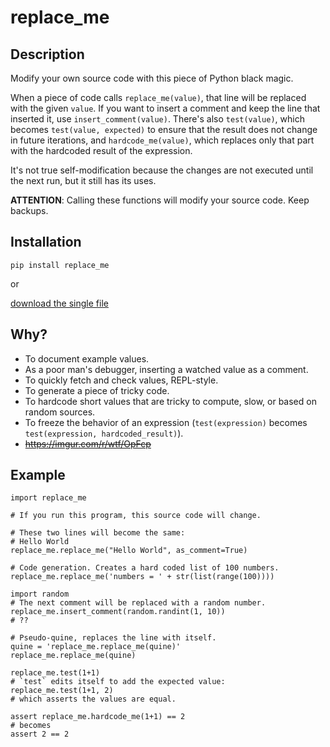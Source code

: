 # replace_me

## Description

Modify your own source code with this piece of Python black magic.

When a piece of code calls `replace_me(value)`, that line will be replaced with the given `value`. If you want to insert a comment and keep the line that inserted it, use `insert_comment(value)`. There's also `test(value)`, which becomes `test(value, expected)` to ensure that the result does not change in future iterations, and `hardcode_me(value)`, which replaces only that part with the hardcoded result of the expression.

It's not true self-modification because the changes are not executed until the next run, but it still has its uses.

**ATTENTION**: Calling these functions will modify your source code. Keep backups.

## Installation

```
pip install replace_me
```

or

[download the single file](https://raw.githubusercontent.com/boppreh/replace_me/master/replace_me.py)

## Why?

- To document example values.
- As a poor man's debugger, inserting a watched value as a comment.
- To quickly fetch and check values, REPL-style.
- To generate a piece of tricky code.
- To hardcode short values that are tricky to compute, slow, or based on random sources.
- To freeze the behavior of an expression (`test(expression)` becomes `test(expression, hardcoded_result)`).
- ~~https://imgur.com/r/wtf/OpFcp~~

## Example

```
import replace_me

# If you run this program, this source code will change.

# These two lines will become the same:
# Hello World
replace_me.replace_me("Hello World", as_comment=True)

# Code generation. Creates a hard coded list of 100 numbers.
replace_me.replace_me('numbers = ' + str(list(range(100))))

import random
# The next comment will be replaced with a random number.
replace_me.insert_comment(random.randint(1, 10))
# ??

# Pseudo-quine, replaces the line with itself.
quine = 'replace_me.replace_me(quine)'
replace_me.replace_me(quine)

replace_me.test(1+1)
# `test` edits itself to add the expected value:
replace_me.test(1+1, 2)
# which asserts the values are equal.

assert replace_me.hardcode_me(1+1) == 2
# becomes
assert 2 == 2
```
